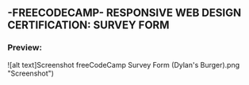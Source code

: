 ## -FREECODECAMP- RESPONSIVE WEB DESIGN CERTIFICATION: SURVEY FORM

### Preview:  
![alt text]Screenshot freeCodeCamp Survey Form (Dylan's Burger).png "Screenshot")